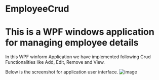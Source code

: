 # EmployeeCrud

# This is a WPF windows application for managing employee details
In this WPF winform Application we have implemented following Crud Functionalities like Add, Edit, Remove and View.

Below is the screenshot for application user interface.
![image](https://user-images.githubusercontent.com/55030315/234369690-fbde0184-3e93-4cd0-9241-22007a38f510.png)

